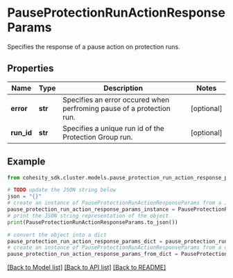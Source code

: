 # PauseProtectionRunActionResponseParams

Specifies the response of a pause action on protection runs.

## Properties

Name | Type | Description | Notes
------------ | ------------- | ------------- | -------------
**error** | **str** | Specifies an error occured when perfroming pause of a protection run. | [optional] 
**run_id** | **str** | Specifies a unique run id of the Protection Group run. | [optional] 

## Example

```python
from cohesity_sdk.cluster.models.pause_protection_run_action_response_params import PauseProtectionRunActionResponseParams

# TODO update the JSON string below
json = "{}"
# create an instance of PauseProtectionRunActionResponseParams from a JSON string
pause_protection_run_action_response_params_instance = PauseProtectionRunActionResponseParams.from_json(json)
# print the JSON string representation of the object
print(PauseProtectionRunActionResponseParams.to_json())

# convert the object into a dict
pause_protection_run_action_response_params_dict = pause_protection_run_action_response_params_instance.to_dict()
# create an instance of PauseProtectionRunActionResponseParams from a dict
pause_protection_run_action_response_params_from_dict = PauseProtectionRunActionResponseParams.from_dict(pause_protection_run_action_response_params_dict)
```
[[Back to Model list]](../README.md#documentation-for-models) [[Back to API list]](../README.md#documentation-for-api-endpoints) [[Back to README]](../README.md)


